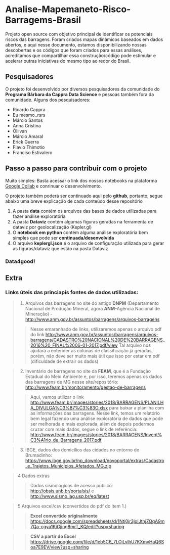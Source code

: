 # Analise-Mapemaneto-Risco-Barragems-Brasil
Projeto open source com objetivo principal de identificar os potenciais riscos das barragens. Foram criados mapas dinâmicos baseados em dados abertos, e aqui nesse documento, estamos disponibilizando nossas descobertas e os códigos que foram criados para essas análises, acreditamos que compartilhar essa construção/código pode estimular e acelerar outras iniciativas do mesmo tipo ao redor do Brasil.

## Pesquisadores
O projeto foi desenvolvido por diversos pesquisadores da comunidade do **Programa Bárbara da Cappra Data Science** e pessoas também fora da comunidade. Alguns dos pesquisadores:
  * Ricardo Cappra
  * Eu mesmo..rsrs
  * Márcio Santos
  * Anna Cristina
  * Óllivan
  * Márcio Amaral
  * Erick Guerra
  * Flavio Thimotio
  * Franciso Estivalero

## Passo a passo para contribuir com o projeto
Muito simples: Basta acessar o link dos nossos notebooks na plataforma [Google Collab](https://colab.research.google.com/drive/1BOtbg3ZIIsYcDpsvfbyT1bKzAo2Oke82) e conrinuar o desenvolvimento.

O projeto também poderá ser continuado aqui pelo **github**, portanto, segue abaixo uma breve explicação de cada conteúdo desse repositório
  1. A pasta **data** contém os arquivos das bases de dados utilizadas para fazer análise exploratória
  2. A pasta **Dataviz** contém algumas figuras geradas na ferramenta de dataviz por geolocalização (Kepler.gl)
  3. O **notebook em python** contém alguma análise exploratória bem simples que pode ser **continuada/desenvolvida**
  4. O arquivo **keplergl.json** é o arquivo de configuração utilizada para gerar as figuras/dataviz que estão na pasta Dataviz

### Data4good!

## Extra
### Links úteis das princiapis fontes de dados utilizadas:


>1.   Arquivos das barragens no site do antigo **DNPM** (Departamento Nacional de Produção Mineral, agora **ANM**-Agência Nacional de Mineração) - http://www.anm.gov.br/assuntos/barragens/arquivos-barragens
  >> Nesse emaranhado de links, utilizaremos apenas o arquivo pdf do link http://www.anm.gov.br/assuntos/barragens/arquivos-barragens/CADASTRO%20NACIONAL%20DE%20BARRAGENS_2016%20_FINAL%2006-01-2017.pdf/view
  >>Tal arquivo nos ajudará a entender as colunas de classificação já geradas, porém, não deve ser muito mais útil que isso por estar em pdf (dificuldade de extrair os dados)

>2.   Inventário de barragens no site da **FEAM**, que é a Fundação Estadual do Meio Ambiente e, por isso, teremos apenas os dados das barragens de MG nesse site/repositório: http://www.feam.br/monitoramento/gestao-de-barragens
 >> Aqui, vamos utilizar o link http://www.feam.br/images/stories/2018/BARRAGENS/PLANILHA_DIVULGA%C3%87%C3%83O.xlsx para   baixar a planilha com as informações das barragens.
 >> Nesse link, temos um relatório bem legal fazendo uma análise exploratória de dados que pode ser melhorada e mais explorada, além de depois podermos cruzar com mais dados, segue o link de referência: http://www.feam.br/images/stories/2018/BARRAGENS/Invent%C3%A1rio_de_Barragens_2017.pdf

>3. IBGE, dados dos domicílios das cidades no entorno de Brumadinho: https://www.ibge.gov.br/np_download/novoportal/extras/Cadastro_e_Trajetos_Municipios_Afetados_MG.zip 
  

>4 Dados extras
 >> Dados sismológicos de acesso publico: http://obsis.unb.br/portalsis/ e http://www.sismo.iag.usp.br/eq/latest

>5 Arquivos excel/csv (convertidos do pdf do item 1.)
 >>**Excel convertido originalmente**
https://docs.google.com/spreadsheets/d/1Ntj0jr3joIJtnjZQqA9m7Qa-cgya1KiGjjng8mrT_KQ/edit?usp=sharing

 >>**CSV a partir do Excel**
https://drive.google.com/file/d/1eb5C6_7LOiLvlhU7KXmvHaQ6Soa7E9EV/view?usp=sharing
